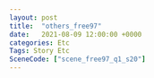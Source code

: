 ```yaml
---
layout: post
title:  "others_free97"
date:   2021-08-09 12:00:00 +0000
categories: Etc
Tags: Story Etc
SceneCode: ["scene_free97_q1_s20"]
---
```

